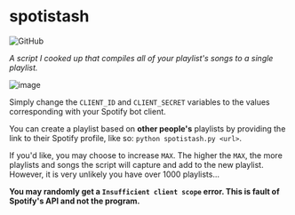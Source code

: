 # spotistash

![GitHub](https://img.shields.io/github/license/jibstack64/spotistash) 

*A script I cooked up that compiles all of your playlist's songs to a single playlist.*

![image](https://user-images.githubusercontent.com/107510599/221301053-2db1a718-d5af-4468-a3ba-27f2f327b7ef.png)

Simply change the `CLIENT_ID` and `CLIENT_SECRET` variables to the values corresponding with your Spotify bot client.

You can create a playlist based on **other people's** playlists by providing the link to their Spotify profile, like so: `python spotistash.py <url>`.

If you'd like, you may choose to increase `MAX`. The higher the `MAX`, the more playlists and songs the script will capture and add to the new playlist. However, it is very unlikely you have over 1000 playlists...

**You may randomly get a `Insufficient client scope` error. This is fault of Spotify's API and not the program.**

